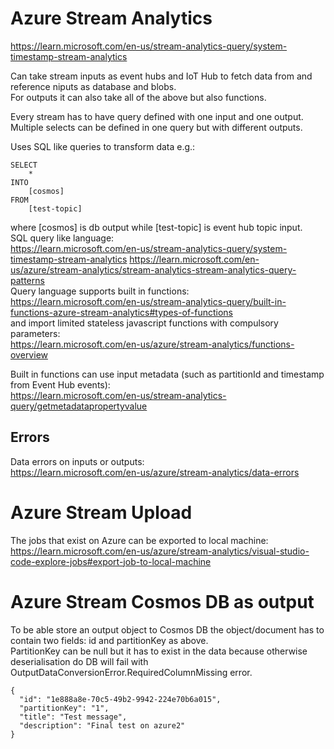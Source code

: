 # Azure Stream Analytics
https://learn.microsoft.com/en-us/stream-analytics-query/system-timestamp-stream-analytics  

Can take stream inputs as event hubs and IoT Hub to fetch data from and reference niputs as database and blobs.  
For outputs it can also take all of the above but also functions.

Every stream has to have query defined with one input and one output. Multiple selects can be defined in one query but with different outputs. 

Uses SQL like queries to transform data e.g.:  
```
SELECT
    *
INTO
    [cosmos]
FROM
    [test-topic]
```
where [cosmos] is db output while [test-topic] is event hub topic input.  
SQL query like language:  
https://learn.microsoft.com/en-us/stream-analytics-query/system-timestamp-stream-analytics
https://learn.microsoft.com/en-us/azure/stream-analytics/stream-analytics-stream-analytics-query-patterns  
Query language supports built in functions:  
https://learn.microsoft.com/en-us/stream-analytics-query/built-in-functions-azure-stream-analytics#types-of-functions  
and import limited stateless javascript functions with compulsory parameters:  
https://learn.microsoft.com/en-us/azure/stream-analytics/functions-overview

Built in functions can use input metadata (such as partitionId and timestamp from Event Hub events):  
https://learn.microsoft.com/en-us/stream-analytics-query/getmetadatapropertyvalue

## Errors

Data errors on inputs or outputs:  
https://learn.microsoft.com/en-us/azure/stream-analytics/data-errors


# Azure Stream Upload
The jobs that exist on Azure can be exported to local machine:  
https://learn.microsoft.com/en-us/azure/stream-analytics/visual-studio-code-explore-jobs#export-job-to-local-machine

# Azure Stream Cosmos DB as output
To be able store an output object to Cosmos DB the object/document has to contain two fields: id and partitionKey as above.  
PartitionKey can be null but it has to exist in the data because otherwise deserialisation do DB will fail with OutputDataConversionError.RequiredColumnMissing error.
```
{
  "id": "1e888a8e-70c5-49b2-9942-224e70b6a015", 
  "partitionKey": "1",
  "title": "Test message",
  "description": "Final test on azure2"
}
```